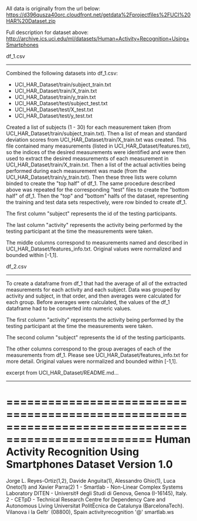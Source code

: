 All data is originally from the url below:
https://d396qusza40orc.cloudfront.net/getdata%2Fprojectfiles%2FUCI%20HAR%20Dataset.zip 

Full description for dataset above:
http://archive.ics.uci.edu/ml/datasets/Human+Activity+Recognition+Using+Smartphones 



df_1.csv
________

Combined the following datasets into df_1.csv:
- UCI_HAR_Dataset/train/subject_train.txt
- UCI_HAR_Dataset/train/X_train.txt
- UCI_HAR_Dataset/train/y_train.txt
- UCI_HAR_Dataset/test/subject_test.txt
- UCI_HAR_Dataset/test/X_test.txt
- UCI_HAR_Dataset/test/y_test.txt

Created a list of subjects (1 - 30) for each measurement taken (from UCI_HAR_Dataset/train/subject_train.txt).  Then a list of mean and standard deviation scores from UCI_HAR_Dataset/train/X_train.txt was created.  This file contained many measurements (listed in UCI_HAR_Dataset/features.txt), so the indices of the desired measurements were identified and were then used to extract the desired measurements of each measurement in UCI_HAR_Dataset/train/X_train.txt.  Then a list of the actual activities being performed during each measurement was made (from the UCI_HAR_Dataset/train/y_train.txt).  Then these three lists were column binded to create the "top half" of df_1.  The same procedure described above was repeated for the corresponding "test" files to create the "bottom half" of df_1.  Then the "top" and "bottom" halfs of the dataset, representing the training and test data sets respectively, were row binded to create df_1.

The first column "subject" represents the id of the testing participants.

The last column "activity" represents the activity being performed by the testing participant at the time the measurements were taken.

The middle columns correspond to measurements named and described in UCI_HAR_Dataset/features_info.txt.  Original values were normalized and bounded within [-1,1].


df_2.csv
________

To create a dataframe from df_1 that had the average of all of the extracted measurements for each activity and each subject.  Data was grouped by activity and subject, in that order, and then averages were calculated for each group.  Before averages were calculated, the values of the df_1 dataframe had to be converted into numeric values.

The first column "activity" represents the activity being performed by the testing participant at the time the measurements were taken.

The second column "subject" represents the id of the testing participants.

The other columns correspond to the group averages of each of the measurements from df_1.  Please see UCI_HAR_Dataset/features_info.txt for more detail.  Original values were normalized and bounded within [-1,1].


excerpt from UCI_HAR_Dataset/README.md...
_________________________________________
===================================================================================================
Human Activity Recognition Using Smartphones Dataset
Version 1.0
===================================================================================================
Jorge L. Reyes-Ortiz(1,2), Davide Anguita(1), Alessandro Ghio(1), Luca Oneto(1) and Xavier Parra(2)
1 - Smartlab - Non-Linear Complex Systems Laboratory
DITEN - Universit‡  degli Studi di Genova, Genoa (I-16145), Italy. 
2 - CETpD - Technical Research Centre for Dependency Care and Autonomous Living
Universitat PolitËcnica de Catalunya (BarcelonaTech). Vilanova i la Geltr˙ (08800), Spain
activityrecognition '@' smartlab.ws 